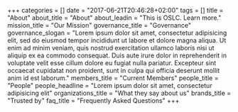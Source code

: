 +++
categories = []
date = "2017-06-21T20:46:28+02:00"
tags = []
title = "About"
about_title = "About"
about_leadin = "This is OSLC. Learn more."
mission_title = "Our Mission"
governance_title = "Governance"
governance_slogan = "Lorem ipsum dolor sit amet, consectetur adipisicing elit, sed do eiusmod tempor incididunt ut labore et dolore magna aliqua. Ut enim ad minim veniam, quis nostrud exercitation ullamco laboris nisi ut aliquip ex ea commodo consequat. Duis aute irure dolor in reprehenderit in voluptate velit esse cillum dolore eu fugiat nulla pariatur. Excepteur sint occaecat cupidatat non proident, sunt in culpa qui officia deserunt mollit anim id est laborum."
members_title = "Current Members"
people_title = "People"
people_headline = "Lorem ipsum dolor sit amet, consectetur adipisicing elit"
organizations_title = "What they say about us"
brands_title = "Trusted by"
faq_title = "Frequently Asked Questions"
+++

